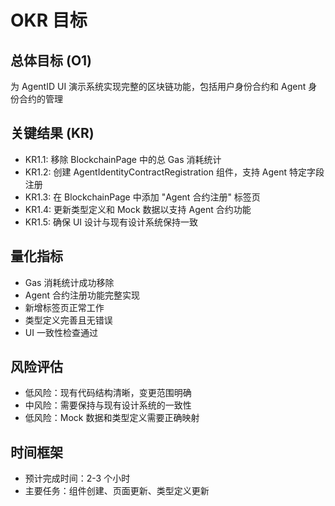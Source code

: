 # OKR 目标

## 总体目标 (O1)
为 AgentID UI 演示系统实现完整的区块链功能，包括用户身份合约和 Agent 身份合约的管理

## 关键结果 (KR)
- KR1.1: 移除 BlockchainPage 中的总 Gas 消耗统计
- KR1.2: 创建 AgentIdentityContractRegistration 组件，支持 Agent 特定字段注册
- KR1.3: 在 BlockchainPage 中添加 "Agent 合约注册" 标签页
- KR1.4: 更新类型定义和 Mock 数据以支持 Agent 合约功能
- KR1.5: 确保 UI 设计与现有设计系统保持一致

## 量化指标
- Gas 消耗统计成功移除
- Agent 合约注册功能完整实现
- 新增标签页正常工作
- 类型定义完善且无错误
- UI 一致性检查通过

## 风险评估
- 低风险：现有代码结构清晰，变更范围明确
- 中风险：需要保持与现有设计系统的一致性
- 低风险：Mock 数据和类型定义需要正确映射

## 时间框架
- 预计完成时间：2-3 个小时
- 主要任务：组件创建、页面更新、类型定义更新